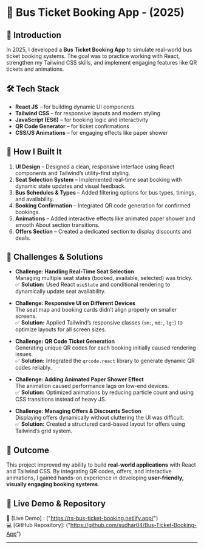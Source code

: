 # 🚌 Bus Ticket Booking App - (2025)

## 📝 Introduction 
In 2025, I developed a **Bus Ticket Booking App** to simulate real-world bus ticket booking systems. The goal was to practice working with React, strengthen my Tailwind CSS skills, and implement engaging features like QR tickets and animations.  

## 🛠️ Tech Stack
- **React JS** – for building dynamic UI components  
- **Tailwind CSS** – for responsive layouts and modern styling  
- **JavaScript (ES6)** – for booking logic and interactivity  
- **QR Code Generator** – for ticket confirmations  
- **CSS/JS Animations** – for engaging effects like paper shower  

## 🔨 How I Built It 
1. **UI Design** – Designed a clean, responsive interface using React components and Tailwind’s utility-first styling.  
2. **Seat Selection System** – Implemented real-time seat booking with dynamic state updates and visual feedback.  
3. **Bus Schedules & Types** – Added filtering options for bus types, timings, and availability.  
4. **Booking Confirmation** – Integrated QR code generation for confirmed bookings.  
5. **Animations** – Added interactive effects like animated paper shower and smooth About section transitions.  
6. **Offers Section** – Created a dedicated section to display discounts and deals.

## 🔧 Challenges & Solutions  

- **Challenge: Handling Real-Time Seat Selection**  
  Managing multiple seat states (booked, available, selected) was tricky.  
  ✅ **Solution:** Used React `useState` and conditional rendering to dynamically update seat availability.  

- **Challenge: Responsive UI on Different Devices**  
  The seat map and booking cards didn’t align properly on smaller screens.  
  ✅ **Solution:** Applied Tailwind’s responsive classes (`sm:`, `md:`, `lg:`) to optimize layouts for all screen sizes.  

- **Challenge: QR Code Ticket Generation**  
  Generating unique QR codes for each booking initially caused rendering issues.  
  ✅ **Solution:** Integrated the `qrcode.react` library to generate dynamic QR codes reliably.  

- **Challenge: Adding Animated Paper Shower Effect**  
  The animation caused performance lags on low-end devices.  
  ✅ **Solution:** Optimized animations by reducing particle count and using CSS transitions instead of heavy JS.  

- **Challenge: Managing Offers & Discounts Section**  
  Displaying offers dynamically without cluttering the UI was difficult.  
  ✅ **Solution:** Created a structured card-based layout for offers using Tailwind’s grid system.
  
## 🎯 Outcome
This project improved my ability to build **real-world applications** with React and Tailwind CSS. By integrating QR codes, offers, and interactive animations, I gained hands-on experience in developing **user-friendly, visually engaging booking systems**.  

## 🚀 Live Demo & Repository  
🔗 [Live Demo] : ("https://rs-bus-ticket-booking.netlify.app/")  
💻 [GitHub Repository]: ("https://github.com/sudhar04/Bus-Ticket-Booking-App")  

---
